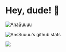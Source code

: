 # Hey, dude! 👋 

![AnaSuuuu](https://count.getloli.com/get/@:AnaSuuuu)

![AnsSuuuu's github stats](https://github-readme-stats.vercel.app/api?username=AnaSuuuu&show_icons=true&theme=dark)

![](https://github-readme-stats.vercel.app/api/top-langs/?username=AnaSuuuu&layout=compact&langs_count=6&theme=dark)
